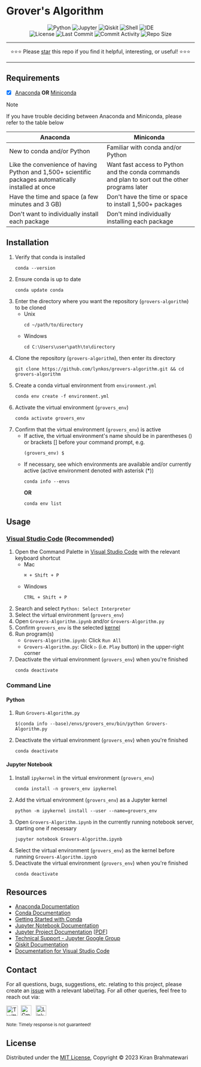 # Grover's Algorithm
<div align="center">
<img alt="Python" src="https://img.shields.io/static/v1?label=Language&style=flat&message=Python+3.10.13&logo=python&color=c7a228&labelColor=393939&logoColor=4f97d1">
<img alt="Jupyter" src="https://img.shields.io/static/v1?label=Packages&style=flat&message=Jupyter+Notebook&logo=jupyter&color=f37626&labelColor=393939&logoColor=f37626">
<img alt="Qiskit" src="https://img.shields.io/static/v1?label=Packages&style=flat&message=Qiskit&logo=qiskit&color=6929c4&labelColor=393939&logoColor=af7afa">
<img alt="Shell" src="https://img.shields.io/static/v1?label=Shell&style=flat&message=Bash&logo=gnu+bash&color=4EAA25&labelColor=393939&logoColor=4EAA25">
<img alt="IDE" src="https://img.shields.io/static/v1?label=IDE&style=flat&message=Visual+Studio+Code&logo=visual+studio+code&color=007acc&labelColor=393939&logoColor=007acc">
</div>

<div align="center">
<img alt="License" src="https://img.shields.io/github/license/lynkos/grovers-algorithm?style=flat&label=License&labelColor=393939&color=788200&link=https%3A%2F%2Fgithub.com%2Flynkos%2Fgrovers-algorithm%2Fblob%2Fmaster%2FLICENSE.md">
<img alt="Last Commit" src="https://img.shields.io/github/last-commit/lynkos/grovers-algorithm?style=flat&label=Last+Commit&labelColor=393939&color=be0000">
<img alt="Commit Activity" src="https://img.shields.io/github/commit-activity/y/lynkos/grovers-algorithm?style=flat&label=Commit+Activity&labelColor=393939&color=b30086">
<img alt="Repo Size" src="https://img.shields.io/github/repo-size/lynkos/grovers-algorithm?style=flat&label=Repo+Size&labelColor=393939&color=ff62b1">
</div>

---

<p align="center">
 ⭐️⭐️⭐️ Please <a target="_blank" href="https://github.com/lynkos/grovers-algorithm">star</a> this repo if you find it helpful, interesting, or useful! ⭐️⭐️⭐️
</p>

---

## Requirements
- [x] [Anaconda](https://docs.continuum.io/free/anaconda/install) **OR** [Miniconda](https://docs.conda.io/projects/miniconda/en/latest)
> [!NOTE]
> If you have trouble deciding between Anaconda and Miniconda, please refer to the table below
> <table>
> <thead>
> <tr>
> <th><center>Anaconda</center></th>
> <th><center>Miniconda</center></th>
> </tr>
> </thead>
> <tbody>
> <tr>
> <td>New to conda and/or Python</td>
> <td>Familiar with conda and/or Python</td>
> </tr>
> <tr>
> <td>Like the convenience of having Python and 1,500+ scientific packages automatically installed at once</td>
> <td>Want fast access to Python and the conda commands and plan to sort out the other programs later</td>
> </tr>
> <tr>
> <td>Have the time and space (a few minutes and 3 GB)</td>
> <td>Don't have the time or space to install 1,500+ packages</td>
> </tr>
> <tr>
> <td>Don't want to individually install each package</td>
> <td>Don't mind individually installing each package</td>
> </tr>
> </tbody>
> </table>

## Installation
1. Verify that conda is installed
   ```
   conda --version
   ```
2. Ensure conda is up to date
   ```
   conda update conda
   ```
3. Enter the directory where you want the repository (`grovers-algorithm`) to be cloned
     * Unix
       ```
       cd ~/path/to/directory
       ```
     * Windows
       ```
       cd C:\Users\user\path\to\directory
       ```
4. Clone the repository (`grovers-algorithm`), then enter its directory
   ```
   git clone https://github.com/lynkos/grovers-algorithm.git && cd grovers-algorithm
   ```
5. Create a conda virtual environment from `environment.yml`
   ```
   conda env create -f environment.yml
   ```
6. Activate the virtual environment (`grovers_env`)
   ```
   conda activate grovers_env
   ```
7. Confirm that the virtual environment (`grovers_env`) is active
     * If active, the virtual environment's name should be in parentheses () or brackets [] before your command prompt, e.g.
       ```
       (grovers_env) $
       ```
     * If necessary, see which environments are available and/or currently active (active environment denoted with asterisk (*))
       ```
       conda info --envs
       ```
       **OR**
       ```
       conda env list
       ```

## Usage
### [Visual Studio Code](https://code.visualstudio.com/docs/datascience/jupyter-notebooks) (Recommended)
1. Open the Command Palette in [Visual Studio Code](https://code.visualstudio.com/download) with the relevant keyboard shortcut
    * Mac
      ```
      ⌘ + Shift + P
      ```
    * Windows
      ```
      CTRL + Shift + P
      ```
2. Search and select `Python: Select Interpreter`
3. Select the virtual environment (`grovers_env`)
4. Open `Grovers-Algorithm.ipynb` and/or `Grovers-Algorithm.py`
5. Confirm `grovers_env` is the selected [kernel](https://docs.jupyter.org/en/latest/install/kernels.html)
6. Run program(s)
   * `Grovers-Algorithm.ipynb`: Click `Run All`
   * `Grovers-Algorithm.py`: Click `▷` (i.e. `Play` button) in the upper-right corner
7. Deactivate the virtual environment (`grovers_env`) when you're finished
   ```
   conda deactivate
   ```

### Command Line
#### Python
1. Run `Grovers-Algorithm.py`
   ```
   $(conda info --base)/envs/grovers_env/bin/python Grovers-Algorithm.py
   ```
2. Deactivate the virtual environment (`grovers_env`) when you're finished
   ```
   conda deactivate
   ```

#### Jupyter Notebook
1. Install `ipykernel` in the virtual environment (`grovers_env`)
   ```
   conda install -n grovers_env ipykernel
   ```
2. Add the virtual environment (`grovers_env`) as a Jupyter kernel
   ```
   python -m ipykernel install --user --name=grovers_env
   ```
3. Open `Grovers-Algorithm.ipynb` in the currently running notebook server, starting one if necessary
   ```
   jupyter notebook Grovers-Algorithm.ipynb
   ```
4. Select the virtual environment (`grovers_env`) as the kernel before running `Grovers-Algorithm.ipynb`
5. Deactivate the virtual environment (`grovers_env`) when you're finished
   ```
   conda deactivate
   ```

## Resources
* [Anaconda Documentation](https://docs.anaconda.com)
* [Conda Documentation](https://docs.conda.io/en/latest)
* [Getting Started with Conda](https://conda.io/projects/conda/en/latest/user-guide/getting-started.html)
* [Jupyter Notebook Documentation](https://jupyter-notebook.readthedocs.io/en/latest)
* [Jupyter Project Documentation](https://docs.jupyter.org/en/latest/index.html) [[PDF](https://buildmedia.readthedocs.org/media/pdf/jupyter/latest/jupyter.pdf)]
* [Technical Support - Jupyter Google Group](https://discourse.jupyter.org)
* [Qiskit Documentation](https://qiskit.org/documentation/index.html)
* [Documentation for Visual Studio Code](https://code.visualstudio.com/docs)

## Contact
For all questions, bugs, suggestions, etc. relating to this project, please create an [issue](https://github.com/lynkos/grovers-algorithm/issues/new) with a relevant label/tag. For all other queries, feel free to reach out via:<br>

<a href="https://twitter.com/0xLynkos" target="_blank"><img src="https://upload.wikimedia.org/wikipedia/commons/6/6f/Logo_of_Twitter.svg" width="31px" height="27px" alt="Twitter" /></a>&nbsp; <a href="mailto:kiwi2mii@gmail.com" target="_blank"><img src="https://upload.wikimedia.org/wikipedia/commons/7/7e/Gmail_icon_%282020%29.svg" width="28px" height="28px" alt="Gmail" /></a> &nbsp; <a href="https://www.linkedin.com/in/kiran-brahmatewari" target="_blank"><img src="https://cdn.worldvectorlogo.com/logos/linkedin-icon-2.svg" width="28px" height="28px" alt="LinkedIn" /></a>

<sup>Note: Timely response is not guaranteed!</sup>

## License
Distributed under the [MIT License](LICENSE.md), Copyright © 2023 Kiran Brahmatewari
